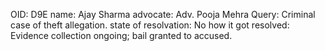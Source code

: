 OID: D9E
name: Ajay Sharma
advocate: Adv. Pooja Mehra
Query: Criminal case of theft allegation.
state of resolvation: No
how it got resolved: Evidence collection ongoing; bail granted to accused.
